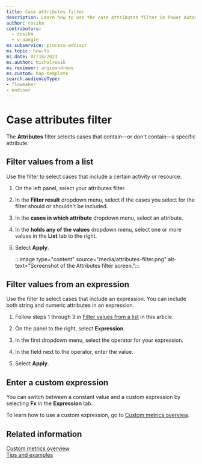 ```yaml
---
title: Case attributes filter
description: Learn how to use the case attributes filter in Power Automate Process Mining.
author: rosikm
contributors:
  - rosikm
  - v-aangie
ms.subservice: process-advisor
ms.topic: how-to
ms.date: 07/18/2023
ms.author: michalrosik
ms.reviewer: angieandrews
ms.custom: bap-template
search.audienceType:
- flowmaker
- enduser
---
```


# Case attributes filter

The **Attributes** filter selects cases that contain&mdash;or don't contain&mdash;a specific attribute.

## Filter values from a list

Use the filter to select cases that include a certain activity or resource.

1. On the left panel, select your attributes filter.

1. In the **Filter result** dropdown menu, select if the cases you select for the filter should or shouldn't be included.

1. In the **cases in which attribute** dropdown menu, select an attribute.

1. In the **holds any of the values** dropdown menu, select one or more values in the **List** tab to the right.

1. Select **Apply**.

    :::image type="content" source="media/attributes-filter.png" alt-text="Screenshot of the Attributes filter screen.":::

## Filter values from an expression

Use the filter to select cases that include an expression. You can include both string and numeric attributes in an expression.

1. Follow steps 1 through 3 in [Filter values from a list](#filter-values-from-a-list) in this article.

1. On the panel to the right, select **Expression**.

1. In the first dropdown menu, select the operator for your expression.

1. In the field next to the operator, enter the value.

1. Select **Apply**.

## Enter a custom expression

You can switch between a constant value and a custom expression by selecting **Fx** in the **Expression** tab.

To learn how to use a custom expression, go to [Custom metrics overview](custom-metrics.md).

## Related information

[Custom metrics overview](custom-metrics.md)<br/>
[Tips and examples](general-information.md)
